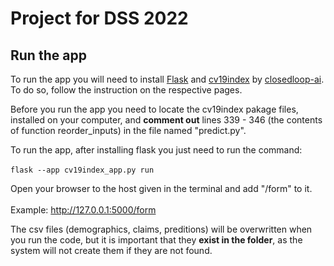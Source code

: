 # Project for DSS 2022

## Run the app
To run the app you will need to install [Flask](https://flask.palletsprojects.com/en/2.2.x/) and [cv19index](https://github.com/closedloop-ai/cv19index) by [closedloop-ai](https://github.com/closedloop-ai). To do so, follow the instruction on the respective pages.

Before you run the app you need to locate the cv19index pakage files, installed on your computer, and **comment out** lines 339 - 346 (the contents of function reorder_inputs) in the file named "predict.py".

To run the app, after installing flask you just need to run the command:<br>
<br>
``` flask --app cv19index_app.py run ```

Open your browser to the host given in the terminal and add "/form" to it.<br>
<br>
Example: http://127.0.0.1:5000/form

The csv files (demographics, claims, preditions) will be overwritten when you run the code, but it is important that they **exist in the folder**, as the system will not create them if they are not found.
